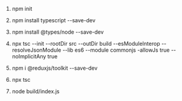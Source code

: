 1) npm init
2) npm install typescript --save-dev
3) npm install @types/node --save-dev
4) npx tsc --init --rootDir src --outDir build --esModuleInterop --resolveJsonModule --lib es6 --module commonjs -allowJs true --noImplicitAny true
5) npm i @reduxjs/toolkit --save-dev

6) npx tsc
7) node build/index.js